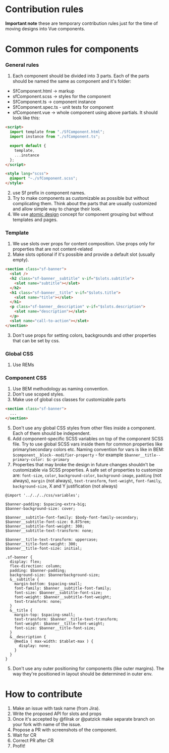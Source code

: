 # Contribution rules

**Important note** these are temporary contribution rules just for the time of moving designs into Vue components.

# Common rules for components

### General rules

1. Each component should be divided into 3 parts. Each of the parts should be named the same as component and it's folder:

- SfComponent.html -> markup
- sfComponent.scss -> styles for the component
- SfComponent.ts -> component instance
- SfComponent.spec.ts - unit tests for component
- sfComponent.vue -> whole component using above partials. It should look like this:

```html
<script>
  import template from "./SfComponent.html";
  import instance from "./sfComponent.ts";

  export default {
    template,
    ...instance
  };
</script>

<style lang="scss">
  @import "~./sfComponent.scss";
</style>
```

2. use Sf prefix in component names.
3. Try to make components as customizable as possible but without complicating them. Think about the parts that are usually customized and allow simple way to change their look.
4. We use [atomic design](http://bradfrost.com/blog/post/atomic-web-design/) concept for component grouping but without templates and pages.

### Template

1. We use slots over props for content composition. Use props only for properties that are not content-related
2. Make slots optional if it's possible and provide a default slot (usually empty).

```html
<section class="sf-banner">
  <slot />
  <h2 class="sf-banner__subtitle" v-if="$slots.subtitle">
    <slot name="subtitle"></slot>
  </h2>
  <h1 class="sf-banner__title" v-if="$slots.title">
    <slot name="title"></slot>
  </h1>
  <p class="sf-banner__description" v-if="$slots.description">
    <slot name="description"></slot>
  </p>
  <slot name="call-to-action"></slot>
</section>
```
3. Don't use props for setting colors, backgrounds and other properties that can be set by css.

### Global CSS

1. Use REMs

### Component CSS

1. Use BEM methodology as naming convention.
2. Don't use scoped styles.
3. Make use of global css classes for customizable parts

```html
<section class="sf-banner">
  ...
</section>
```


5. Don't use any global CSS styles from other files inside a component. Each of them should be independent.
6. Add component-specific SCSS variables on top of the component SCSS file. Try to use global SCSS vars inside them for common properties like primary/secondary colors etc. Naming convention for vars is like in BEM: `$component__block--modifier-property` - for example `$banner__title--primary-color: $c-primary`
7. Properties that may broke the design in future changes shouldn't be customizable via SCSS properties. A safe set of properties to customize are: `font-size`, `color`, `background-color`, `background-image`, `padding` (not always), `margin` (not always), `text-transform`, `font-weight`, `font-family`, `background-size`, X and Y justification (not always)

```sss
@import '../../../css/variables';

$banner-padding: $spacing-extra-big;
$banner-background-size: cover;

$banner__subtitle-font-family: $body-font-family-secondary;
$banner__subtitle-font-size: 0.875rem;
$banner__subtitle-font-weight: 300;
$banner__subtitle-text-transform: none;

$banner__title-text-transform: uppercase;
$banner__title-font-weight: 300;
$banner__title-font-size: initial;

.sf-banner {
  display: flex;
  flex-direction: column;
  padding: $banner-padding;
  background-size: $bannerbackground-size;
  &__subtitle {
    margin-bottom: $spacing-small;
    font-family: $banner__subtitle-font-family;
    font-size: $banner__subtitle-font-size;
    font-weight: $banner__subtitle-font-weight;
    text-transform: none;
  }
  &__title {
    margin-top: $spacing-small;
    text-transform: $banner__title-text-transform;
    font-weight: $banner__title-font-weight;
    font-size: $banner__title-font-size;
  }
  &__description {
    @media ( max-width: $tablet-max ) {
      display: none;
    }
  }
}
```

5. Don't use any outer positioning for components (like outer margins). The way they're positioned in layout should be determined in outer env.

# How to contribute

1. Make an issue with task name (from Jira).
2. Write the proposed API for slots and props
3. Once it's accepted by @filrak or @patzick make separate branch on your fork with name of the issue.
4. Propose a PR with screenshots of the component.
5. Wait for CR
6. Correct PR after CR
7. Profit!
